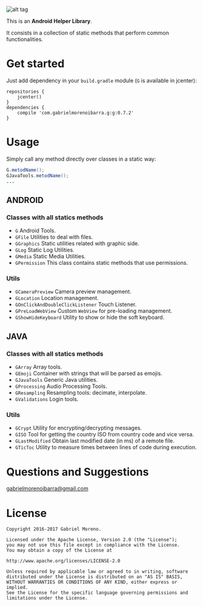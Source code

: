 ![alt tag](http://gabrielmorenoibarra.com/images/logo_g.png)

This is an **Android Helper Library**.

It consists in a collection of static methods that perform common functionalities.

# Get started
Just add dependency in your `build.gradle` module (`G` is available in jcenter):
```
repositories {
    jcenter()
}
dependencies {
    compile 'com.gabrielmorenoibarra.g:g:0.7.2'
}
```

# Usage
Simply call any method directly over classes in a static way:

```java
G.metodName();
GJavaTools.metodName();
...
```
## ANDROID
### Classes with all statics methods
- `G` Android Tools.
- `GFile` Utilities to deal with files.
- `GGraphics` Static utilities related with graphic side.
- `GLog` Static Log Utilities.
- `GMedia` Static Media Utilities.
- `GPermission` This class contains static methods that use permissions.

### Utils
- `GCameraPreview` Camera preview management.
- `GLocation` Location management.
- `GOnClickAndDoubleClickListener` Touch Listener.
- `GPreLoadWebView` Custom `WebView` for pre-loading management.
- `GShowHideKeyboard` Utility to show or hide the soft keyboard.

## JAVA
### Classes with all statics methods
- `GArray` Array tools.
- `GEmoji` Container with strings that will be parsed as emojis.
- `GJavaTools` Generic Java utilities.
- `GProcessing` Audio Processing Tools.
- `GResampling` Resampling tools: decimate, interpolate.
- `GValidations` Login tools.

### Utils
- `GCrypt` Utility for encrypting/decrypting messages.
- `GISO` Tool for getting the country ISO from country code and vice versa.
- `GLastModified` Obtain last modified date (in ms) of a remote file.
- `GTicToc` Utility to measure times between lines of code during execution.

# Questions and Suggestions
[gabrielmorenoibarra@gmail.com](mailto:gabrielmorenoibarra@gmail.com)

# License
    Copyright 2016-2017 Gabriel Moreno.

    Licensed under the Apache License, Version 2.0 (the "License");
    you may not use this file except in compliance with the License.
    You may obtain a copy of the License at

    http://www.apache.org/licenses/LICENSE-2.0

    Unless required by applicable law or agreed to in writing, software
    distributed under the License is distributed on an "AS IS" BASIS,
    WITHOUT WARRANTIES OR CONDITIONS OF ANY KIND, either express or implied.
    See the License for the specific language governing permissions and
    limitations under the License.
